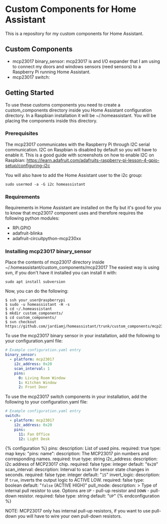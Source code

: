 # Custom Components for Home Assistant 

This is a repository for my custom components for Home Assistant.

## Custom Components
- mcp23017 binary_sensor:
  mcp23017 is and I/O expander that I am using to connect my doors and windows sensors (reed sensors) to a Raspberry Pi running Home Assistant.
- mcp23017 switch:

## Getting Started

To use these customs components you need to create a custom_components directory inside you Home Assistant configuration directory. In a Raspbian installation it will be ~/.homeassistant.
You will be placing the components inside this directory.

### Prerequisites

The mcp23017 communicates with the Raspberry Pi through I2C serial communication. I2C on Raspbian is disabled by default so you will have to enable it.
This is a good guide with screenshots on how to enable I2C on Raspbian: https://learn.adafruit.com/adafruits-raspberry-pi-lesson-4-gpio-setup/configuring-i2c

You will also have to add the Home Assistant user to the i2c group:

```
sudo usermod -a -G i2c homeassistant
```
### Requirements

Requirements in Home Assistant are installed on the fly but it's good for you to know that mcp23017 component uses and therefore requires the following python modules:
- RPi.GPIO
- adafruit-blinka
- adafruit-circuitpython-mcp230xx

### Installing mcp23017 binary_sensor

Place the contents of mcp23017 directory inside ~/.homeassistant/custom_components/mcp23017
The easiest way is using svn, if you don't have it installed you can install it with:

```shell
sudo apt install subversion
```
Now, you can do the following:

```shell
$ ssh your_user@raspberrypi
$ sudo -u homeassistant -H -s
$ cd ~/.homeassistant
$ mkdir custom_components/
$ cd custom_components/
$ svn checkout https://github.com/jardiamj/homeassistant/trunk/custom_components/mcp23017
```
To use the mcp23017 binary sensor in your installation, add the following to your configuration.yaml file:

```yaml
# Example configuration.yaml entry
binary_sensor:
  - platform: mcp23017
    i2c_address: 0x20
    scan_interval: 1
    pins:
      0: Living Room Window
      1: Kitchen Window
      2: Front Door
```
To use the mcp23017 switch components in your installation, add the following to your configuration.yaml file:

```yaml
# Example configuration.yaml entry
switch:
  - platform: mcp23017
    i2c_address: 0x20
    pins:
      11: Fan Office 
      12: Light Desk 
```

{% configuration %}
pins:
  description: List of used pins.
  required: true
  type: map
  keys:
    "pins: name":
      description: The MCP23017 pin numbers and corresponding names.
      required: true
      type: string
i2c_address:
  description: i2c address of MCP23017 chip.
  required: false
  type: integer
  default: "`0x20`"
scan_interval:
  description: Interval to scan for sensor state changes in seconds.
  required: false
  type: integer
  default: "`15`"
invert_logic:
  description: If `true`, inverts the output logic to ACTIVE LOW.
  required: false
  type: boolean
  default: "`false` (ACTIVE HIGH)"
pull_mode:
  description: >
    Type of internal pull resistor to use.
    Options are `UP` - pull-up resistor and `DOWN` - pull-down resistor.
  required: false
  type: string
  default: "`UP`"
{% endconfiguration %}

NOTE: MCP23017 only has internal pull-up resistors, if you want to use pull-down you will have to wire your own pull-down resistors.

